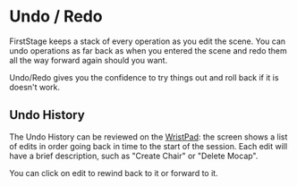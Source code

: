# Undo / Redo

FirstStage keeps a stack of every operation as you edit the scene. You can undo operations as far back as when you entered the scene and redo them all the way forward again should you want.

Undo/Redo gives you the confidence to try things out and roll back if it is doesn't work.

## Undo History

The Undo History can be reviewed on the [WristPad](wristpad.md): the screen shows a list of edits in order going back in time to the start of the session. Each edit will have a brief description, such as "Create Chair" or "Delete Mocap".

You can click on edit to rewind back to it or forward to it.




